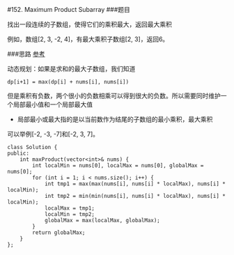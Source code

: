 #152. Maximum Product Subarray
###题目

找出一段连续的子数组，使得它们的乘积最大，返回最大乘积

例如，数组[2, 3, -2, 4]，有最大乘积子数组[2, 3]，返回6。

###思路
[参考](http://www.cnblogs.com/bakari/p/4007368.html)

动态规划：如果是求和的最大子数组，我们知道

`dp[i+1] = max(dp[i] + nums[i], nums[i])`

但是乘积有负数，两个很小的负数相乘可以得到很大的负数。所以需要同时维护一个局部最小值和一个局部最大值
 - 局部最小或最大指的是以当前数作为结尾的子数组的最小乘积，最大乘积
 
可以举例[-2, -3, -7]和[-2, 3, 7]。

```
class Solution {
public:
    int maxProduct(vector<int>& nums) {
        int localMin = nums[0], localMax = nums[0], globalMax = nums[0];
        for (int i = 1; i < nums.size(); i++) {
            int tmp1 = max(max(nums[i], nums[i] * localMax), nums[i] * localMin);
            int tmp2 = min(min(nums[i], nums[i] * localMax), nums[i] * localMin);
            localMax = tmp1;
            localMin = tmp2;
            globalMax = max(localMax, globalMax);
        }
        return globalMax;
    }
};
```
